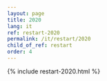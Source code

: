 ```yaml
---
layout: page
title: 2020
lang: it
ref: restart-2020
permalink: /it/restart/2020
child_of_ref: restart
order: 4
---
```


{% include restart-2020.html %}
